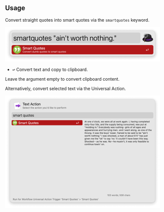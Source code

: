 ## Usage

Convert straight quotes into smart quotes via the `smartquotes` keyword.

![Convert to smart quotes with keyword](images/usage-screenshot.png)

* <kbd>↩︎</kbd> Convert text and copy to clipboard.

Leave the argument empty to convert clipboard content.

Alternatively, convert selected text via the Universal Action.

![Convert to smart quotes with Universal Action](images/universal-action-screenshot.png)
